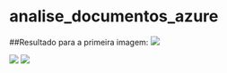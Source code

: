 # analise_documentos_azure

##Resultado para a primeira imagem:
<img src="outputs/resultado_letter.jpg"/>

<img src="outputs/resultado_receipt.jpg"/>

<img src="outputs/resultado_unicapLogo.jpg"/>

